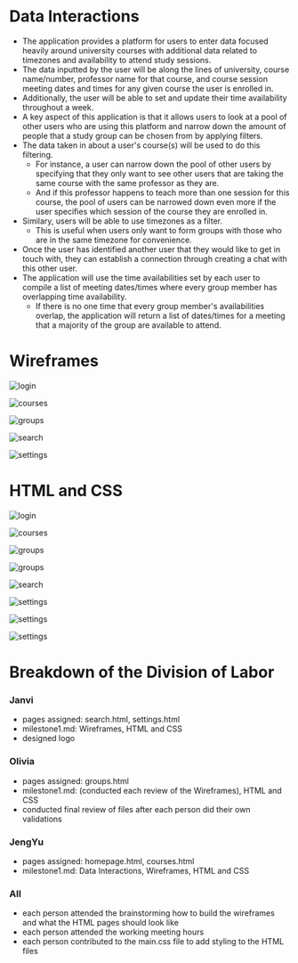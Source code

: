 # Data Interactions


- The application provides a platform for users to enter data focused heavily around university courses with additional data related to timezones and availability to attend study sessions. 
- The data inputted by the user will be along the lines of university, course name/number, professor name for that course, and course session meeting dates and times for any given course the user is enrolled in.
- Additionally, the user will be able to set and update their time availability throughout a week. 
- A key aspect of this application is that it allows users to look at a pool of other users who are using this platform and narrow down the amount of people that a study group can be chosen from by applying filters. 
- The data taken in about a user's course(s) will be used to do this filtering. 
  - For instance, a user can narrow down the pool of other users by specifying that they only want to see other users that are taking the same course with the same professor as they are. 
  - And if this professor happens to teach more than one session for this course, the pool of users can be narrowed down even more if the user specifies which session of the course they are enrolled in. 
- Similary, users will be able to use timezones as a filter. 
  - This is useful when users only want to form groups with those who are in the same timezone for convenience. 
- Once the user has identified another user that they would like to get in touch with, they can establish a connection through creating a chat with this other user. 
- The application will use the time availabilities set by each user to compile a list of meeting dates/times where every group member has overlapping time availability.
  - If there is no one time that every group member's availabilities overlap, the application will return a list of dates/times for a meeting that a majority of the group are available to attend.

# Wireframes


![login](../images/login_page.png)

![courses](../images/courses_page.png)

![groups](../images/groups_page.png)

![search](../images/search_page.png)

![settings](../images/settings_page.png)

# HTML and CSS


![login](../images/homepage_html_screenshot.png)

![courses](../images/courses_html_screenshot.png)

![groups](../images/groups_html_screenshot1.png)

![groups](../images/groups_html_screenshot2.png)

![search](../images/search_html_screenshot.png)

![settings](../images/settings_html_screenshot_account.png)

![settings](../images/settings_html_screenshot_availability1.png)

![settings](../images/settings_html_screenshot_availability2.png)

# Breakdown of the Division of Labor


### Janvi
- pages assigned: search.html, settings.html
- milestone1.md: Wireframes, HTML and CSS
- designed logo

### Olivia
- pages assigned: groups.html
- milestone1.md: (conducted each review of the Wireframes), HTML and CSS
- conducted final review of files after each person did their own validations

### JengYu
- pages assigned: homepage.html, courses.html
- milestone1.md: Data Interactions, Wireframes, HTML and CSS

### All
- each person attended the brainstorming how to build the wireframes and what the HTML pages should look like
- each person attended the working meeting hours
- each person contributed to the main.css file to add styling to the HTML files